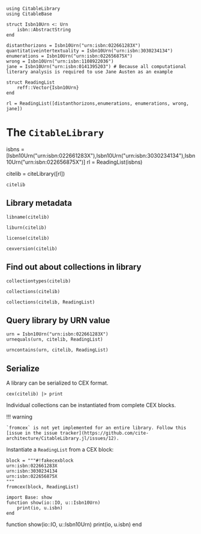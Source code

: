 


```@setup cex
using CitableLibrary
using CitableBase

struct Isbn10Urn <: Urn
    isbn::AbstractString
end

distanthorizons = Isbn10Urn("urn:isbn:022661283X")
quantitativeintertextuality = Isbn10Urn("urn:isbn:3030234134")
enumerations = Isbn10Urn("urn:isbn:022656875X")
wrong = Isbn10Urn("urn:isbn:1108922036")
jane = Isbn10Urn("urn:isbn:0141395203") # Because all computational literary analysis is required to use Jane Austen as an example

struct ReadingList
    reff::Vector{Isbn10Urn}
end

rl = ReadingList([distanthorizons,enumerations, enumerations, wrong, jane])
```


# The `CitableLibrary`




isbns = [Isbn10Urn("urn:isbn:022661283X"),Isbn10Urn("urn:isbn:3030234134"),Isbn10Urn("urn:isbn:022656875X")]
rl = ReadingList(isbns)

citelib = citeLibrary([rl])



```
citelib
```

## Library metadata

```
libname(citelib)
```

```
liburn(citelib)
```
```
license(citelib)
```

```
cexversion(citelib)
```


## Find out about collections in library

```
collectiontypes(citelib)
```

```
collections(citelib)
```

```
collections(citelib, ReadingList)
```

## Query library by URN value

```
urn = Isbn10Urn("urn:isbn:022661283X")
urnequals(urn, citelib, ReadingList)
```



```
urncontains(urn, citelib, ReadingList)
```

## Serialize

A library can be serialized to CEX format.

```
cex(citelib) |> print
```


Individual collections can be instantiated from complete CEX blocks.


!!! warning

    `fromcex` is not yet implemented for an entire library. Follow this [issue in the issue tracker](https://github.com/cite-architecture/CitableLibrary.jl/issues/12).

Instantiate a `ReadingList` from a CEX block:

```
block = """#!fakecexblock
urn:isbn:022661283X
urn:isbn:3030234134
urn:isbn:022656875X
"""
fromcex(block, ReadingList)
```

```
import Base: show
function show(io::IO, u::Isbn10Urn)
    print(io, u.isbn)
end

```

function show(io::IO, u::Isbn10Urn)
    print(io, u.isbn)
end